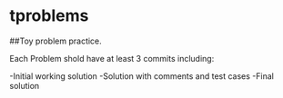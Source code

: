 # tproblems
##Toy problem practice.

Each Problem shold have at least 3 commits including:

-Initial working solution
-Solution with comments and test cases
-Final solution

